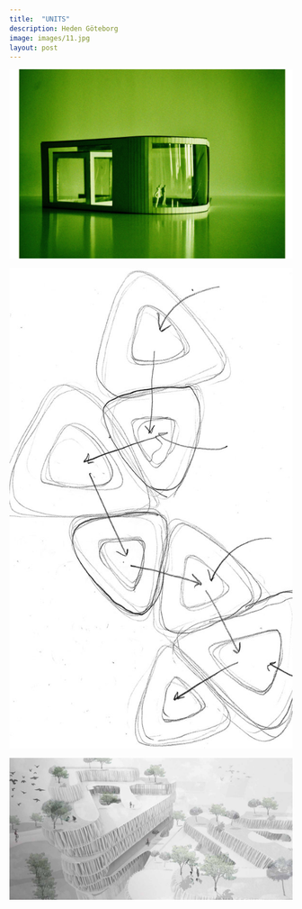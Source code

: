 ```yaml
---
title:  "UNITS"
description: Heden Göteborg
image: images/11.jpg
layout: post
---
```

![Bildbeskrivning](/images/11.jpg)

![Bildbeskrivning](/images/010.jpg)


![Bildbeskrivning](/images/16.jpg)




